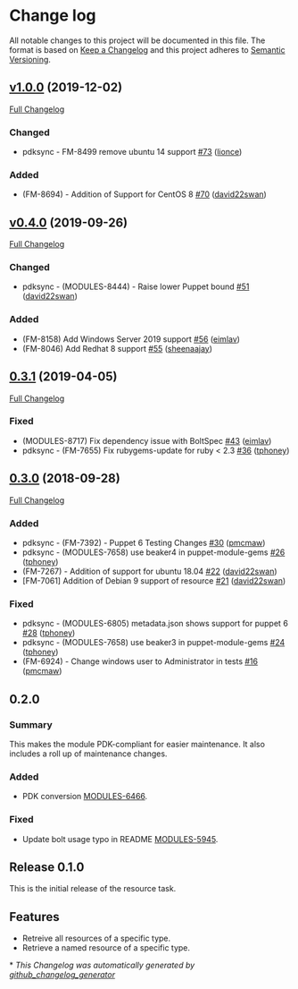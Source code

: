 # Change log

All notable changes to this project will be documented in this file. The format is based on [Keep a Changelog](http://keepachangelog.com/en/1.0.0/) and this project adheres to [Semantic Versioning](http://semver.org).

## [v1.0.0](https://github.com/puppetlabs/puppetlabs-resource/tree/v1.0.0) (2019-12-02)

[Full Changelog](https://github.com/puppetlabs/puppetlabs-resource/compare/v0.4.0...v1.0.0)

### Changed

- pdksync - FM-8499 remove ubuntu 14 support [\#73](https://github.com/puppetlabs/puppetlabs-resource/pull/73) ([lionce](https://github.com/lionce))

### Added

- \(FM-8694\) - Addition of Support for CentOS 8 [\#70](https://github.com/puppetlabs/puppetlabs-resource/pull/70) ([david22swan](https://github.com/david22swan))

## [v0.4.0](https://github.com/puppetlabs/puppetlabs-resource/tree/v0.4.0) (2019-09-26)

[Full Changelog](https://github.com/puppetlabs/puppetlabs-resource/compare/0.3.1...v0.4.0)

### Changed

- pdksync - \(MODULES-8444\) - Raise lower Puppet bound [\#51](https://github.com/puppetlabs/puppetlabs-resource/pull/51) ([david22swan](https://github.com/david22swan))

### Added

- \(FM-8158\) Add Windows Server 2019 support [\#56](https://github.com/puppetlabs/puppetlabs-resource/pull/56) ([eimlav](https://github.com/eimlav))
- \(FM-8046\) Add Redhat 8 support [\#55](https://github.com/puppetlabs/puppetlabs-resource/pull/55) ([sheenaajay](https://github.com/sheenaajay))

## [0.3.1](https://github.com/puppetlabs/puppetlabs-resource/tree/0.3.1) (2019-04-05)

[Full Changelog](https://github.com/puppetlabs/puppetlabs-resource/compare/0.3.0...0.3.1)

### Fixed

- \(MODULES-8717\) Fix dependency issue with BoltSpec [\#43](https://github.com/puppetlabs/puppetlabs-resource/pull/43) ([eimlav](https://github.com/eimlav))
- pdksync - \(FM-7655\) Fix rubygems-update for ruby \< 2.3 [\#36](https://github.com/puppetlabs/puppetlabs-resource/pull/36) ([tphoney](https://github.com/tphoney))

## [0.3.0](https://github.com/puppetlabs/puppetlabs-resource/tree/0.3.0) (2018-09-28)

[Full Changelog](https://github.com/puppetlabs/puppetlabs-resource/compare/0.2.0...0.3.0)

### Added

- pdksync - \(FM-7392\) - Puppet 6 Testing Changes [\#30](https://github.com/puppetlabs/puppetlabs-resource/pull/30) ([pmcmaw](https://github.com/pmcmaw))
- pdksync - \(MODULES-7658\) use beaker4 in puppet-module-gems [\#26](https://github.com/puppetlabs/puppetlabs-resource/pull/26) ([tphoney](https://github.com/tphoney))
- \(FM-7267\) - Addition of support for ubuntu 18.04 [\#22](https://github.com/puppetlabs/puppetlabs-resource/pull/22) ([david22swan](https://github.com/david22swan))
- \[FM-7061\] Addition of Debian 9 support of resource [\#21](https://github.com/puppetlabs/puppetlabs-resource/pull/21) ([david22swan](https://github.com/david22swan))

### Fixed

- pdksync - \(MODULES-6805\) metadata.json shows support for puppet 6 [\#28](https://github.com/puppetlabs/puppetlabs-resource/pull/28) ([tphoney](https://github.com/tphoney))
- pdksync - \(MODULES-7658\) use beaker3 in puppet-module-gems [\#24](https://github.com/puppetlabs/puppetlabs-resource/pull/24) ([tphoney](https://github.com/tphoney))
- \(FM-6924\) - Change windows user to Administrator in tests [\#16](https://github.com/puppetlabs/puppetlabs-resource/pull/16) ([pmcmaw](https://github.com/pmcmaw))

## 0.2.0
### Summary
This makes the module PDK-compliant for easier maintenance. It also includes a roll up of maintenance changes.

### Added
- PDK conversion [MODULES-6466](https://tickets.puppetlabs.com/browse/MODULES-6466).

### Fixed
- Update bolt usage typo in README [MODULES-5945](https://tickets.puppetlabs.com/browse/MODULES-5945).

## Release 0.1.0
This is the initial release of the resource task.

## Features
- Retreive all resources of a specific type.
- Retrieve a named resource of a specific type.

[0.2.0]: https://github.com/puppetlabs/puppetlabs-resource/compare/0.1.0...0.2.0


\* *This Changelog was automatically generated by [github_changelog_generator](https://github.com/skywinder/Github-Changelog-Generator)*
